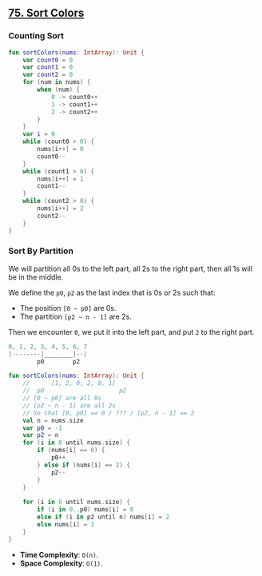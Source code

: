 ## [75. Sort Colors](https://leetcode.com/problems/sort-colors)

### Counting Sort
```kotlin
fun sortColors(nums: IntArray): Unit {
    var count0 = 0
    var count1 = 0
    var count2 = 0
    for (num in nums) {
        when (num) {
            0 -> count0++
            1 -> count1++
            2 -> count2++
        }
    }
    var i = 0
    while (count0 > 0) {
        nums[i++] = 0
        count0--
    }
    while (count1 > 0) {
        nums[i++] = 1
        count1--
    }
    while (count2 > 0) {
        nums[i++] = 2
        count2--
    }
}
```

### Sort By Partition
We will partition all 0s to the left part, all 2s to the right part, then all 1s will be in the middle.

We define the `p0`, `p2` as the last index that is 0s or 2s such that:
* The position `[0 ~ p0]` are 0s.
* The partition `[p2 ~ n - 1]` are 2s.

Then we encounter `0`, we put it into the left part, and put `2` to the right part.

```js
0, 1, 2, 3, 4, 5, 6, 7
|--------|________|--|
        p0        p2
```

```kotlin
fun sortColors(nums: IntArray): Unit {
    //      [1, 2, 0, 2, 0, 1]
    //  p0                     p2
    // [0 ~ p0] are all 0s
    // [p2 ~ n - 1] are all 2s
    // So that [0, p0] == 0 / ??? / [p2, n - 1] == 2
    val n = nums.size
    var p0 = -1
    var p2 = n
    for (i in 0 until nums.size) {
        if (nums[i] == 0) {
            p0++
        } else if (nums[i] == 2) {
            p2--
        }
    }
    
    for (i in 0 until nums.size) {
        if (i in 0..p0) nums[i] = 0
        else if (i in p2 until n) nums[i] = 2
        else nums[i] = 1
    }
}
```

* **Time Complexity**: `O(n)`.
* **Space Complexity**: `O(1)`.